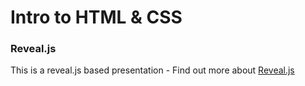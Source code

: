 # Intro to HTML & CSS

### Reveal.js

This is a reveal.js based presentation - Find out more about [Reveal.js](http://github.com/hakimel/reveal.js)
